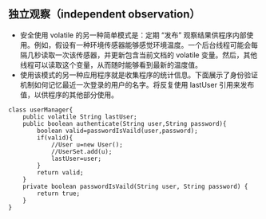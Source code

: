 ## 独立观察（independent observation）
* 安全使用 volatile 的另一种简单模式是：定期 “发布” 观察结果供程序内部使用。例如，假设有一种环境传感器能够感觉环境温度。一个后台线程可能会每隔几秒读取一次该传感器，并更新包含当前文档的 volatile 变量。然后，其他线程可以读取这个变量，从而随时能够看到最新的温度值。
* 使用该模式的另一种应用程序就是收集程序的统计信息。下面展示了身份验证机制如何记忆最近一次登录的用户的名字。将反复使用 lastUser 引用来发布值，以供程序的其他部分使用。


```
class userManager{
    public volatile String lastUser;
    public boolean authenticate(String user,String password){
        boolean valid=passwordIsVaild(user,password);
        if(valid){
            //User u=new User();
            //UserSet.add(u);
            lastUser=user;
        }
        return valid;
    }
    private boolean passwordIsVaild(String user, String password) {
        return true;
    }
}
```
